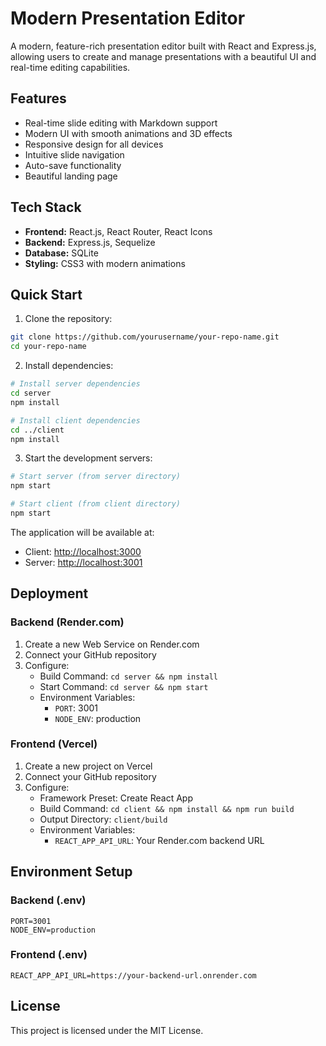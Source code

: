 # Modern Presentation Editor

A modern, feature-rich presentation editor built with React and Express.js, allowing users to create and manage presentations with a beautiful UI and real-time editing capabilities.

## Features

- Real-time slide editing with Markdown support
- Modern UI with smooth animations and 3D effects
- Responsive design for all devices
- Intuitive slide navigation
- Auto-save functionality
- Beautiful landing page

## Tech Stack

- **Frontend:** React.js, React Router, React Icons
- **Backend:** Express.js, Sequelize
- **Database:** SQLite
- **Styling:** CSS3 with modern animations

## Quick Start

1. Clone the repository:

```bash
git clone https://github.com/yourusername/your-repo-name.git
cd your-repo-name
```

2. Install dependencies:

```bash
# Install server dependencies
cd server
npm install

# Install client dependencies
cd ../client
npm install
```

3. Start the development servers:

```bash
# Start server (from server directory)
npm start

# Start client (from client directory)
npm start
```

The application will be available at:

- Client: <http://localhost:3000>
- Server: <http://localhost:3001>

## Deployment

### Backend (Render.com)

1. Create a new Web Service on Render.com
2. Connect your GitHub repository
3. Configure:
   - Build Command: `cd server && npm install`
   - Start Command: `cd server && npm start`
   - Environment Variables:
     - `PORT`: 3001
     - `NODE_ENV`: production

### Frontend (Vercel)

1. Create a new project on Vercel
2. Connect your GitHub repository
3. Configure:
   - Framework Preset: Create React App
   - Build Command: `cd client && npm install && npm run build`
   - Output Directory: `client/build`
   - Environment Variables:
     - `REACT_APP_API_URL`: Your Render.com backend URL

## Environment Setup

### Backend (.env)

```
PORT=3001
NODE_ENV=production
```

### Frontend (.env)

```
REACT_APP_API_URL=https://your-backend-url.onrender.com
```

## License

This project is licensed under the MIT License.
